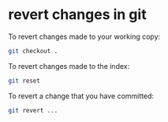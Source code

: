 # revert changes in git

To revert changes made to your working copy:

```sh
git checkout .
```

To revert changes made to the index:

```sh
git reset
```

To revert a change that you have committed:

```sh
git revert ...
```
